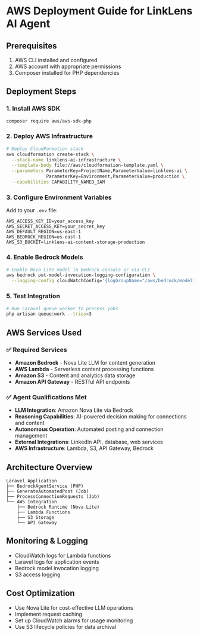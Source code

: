 # AWS Deployment Guide for LinkLens AI Agent

## Prerequisites

1. AWS CLI installed and configured
2. AWS account with appropriate permissions
3. Composer installed for PHP dependencies

## Deployment Steps

### 1. Install AWS SDK
```bash
composer require aws/aws-sdk-php
```

### 2. Deploy AWS Infrastructure
```bash
# Deploy CloudFormation stack
aws cloudformation create-stack \
  --stack-name linklens-ai-infrastructure \
  --template-body file://aws/cloudformation-template.yaml \
  --parameters ParameterKey=ProjectName,ParameterValue=linklens-ai \
               ParameterKey=Environment,ParameterValue=production \
  --capabilities CAPABILITY_NAMED_IAM
```

### 3. Configure Environment Variables
Add to your `.env` file:
```env
AWS_ACCESS_KEY_ID=your_access_key
AWS_SECRET_ACCESS_KEY=your_secret_key
AWS_DEFAULT_REGION=us-east-1
AWS_BEDROCK_REGION=us-east-1
AWS_S3_BUCKET=linklens-ai-content-storage-production
```

### 4. Enable Bedrock Models
```bash
# Enable Nova Lite model in Bedrock console or via CLI
aws bedrock put-model-invocation-logging-configuration \
  --logging-config cloudWatchConfig='{logGroupName="/aws/bedrock/modelinvocations",roleArn="arn:aws:iam::ACCOUNT:role/service-role/AmazonBedrockExecutionRoleForModelInvocation"}'
```

### 5. Test Integration
```bash
# Run Laravel queue worker to process jobs
php artisan queue:work --tries=3
```

## AWS Services Used

### ✅ Required Services
- **Amazon Bedrock** - Nova Lite LLM for content generation
- **AWS Lambda** - Serverless content processing functions
- **Amazon S3** - Content and analytics data storage
- **Amazon API Gateway** - RESTful API endpoints

### ✅ Agent Qualifications Met
- **LLM Integration**: Amazon Nova Lite via Bedrock
- **Reasoning Capabilities**: AI-powered decision making for connections and content
- **Autonomous Operation**: Automated posting and connection management
- **External Integrations**: LinkedIn API, database, web services
- **AWS Infrastructure**: Lambda, S3, API Gateway, Bedrock

## Architecture Overview

```
Laravel Application
├── BedrockAgentService (PHP)
├── GenerateAutomatedPost (Job)
├── ProcessConnectionRequests (Job)
└── AWS Integration
    ├── Bedrock Runtime (Nova Lite)
    ├── Lambda Functions
    ├── S3 Storage
    └── API Gateway
```

## Monitoring & Logging

- CloudWatch logs for Lambda functions
- Laravel logs for application events
- Bedrock model invocation logging
- S3 access logging

## Cost Optimization

- Use Nova Lite for cost-effective LLM operations
- Implement request caching
- Set up CloudWatch alarms for usage monitoring
- Use S3 lifecycle policies for data archival